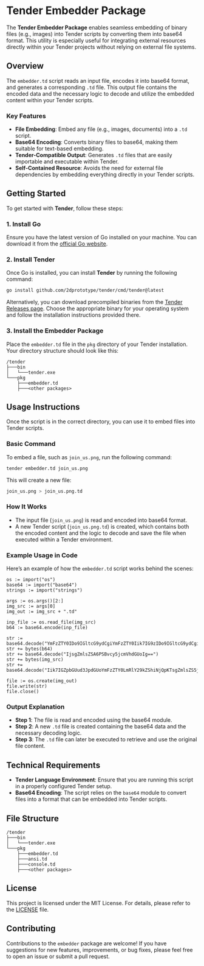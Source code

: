 # **Tender Embedder Package**

The **Tender Embedder Package** enables seamless embedding of binary files (e.g., images) into Tender scripts by converting them into base64 format. This utility is especially useful for integrating external resources directly within your Tender projects without relying on external file systems.

## **Overview**

The `embedder.td` script reads an input file, encodes it into base64 format, and generates a corresponding `.td` file. This output file contains the encoded data and the necessary logic to decode and utilize the embedded content within your Tender scripts.

### **Key Features**

- **File Embedding**: Embed any file (e.g., images, documents) into a `.td` script.
- **Base64 Encoding**: Converts binary files to base64, making them suitable for text-based embedding.
- **Tender-Compatible Output**: Generates `.td` files that are easily importable and executable within Tender.
- **Self-Contained Resource**: Avoids the need for external file dependencies by embedding everything directly in your Tender scripts.

## **Getting Started**

To get started with **Tender**, follow these steps:

### **1. Install Go**

Ensure you have the latest version of Go installed on your machine. You can download it from the [official Go website](https://golang.org/).

### **2. Install Tender**

Once Go is installed, you can install **Tender** by running the following command:

```bash
go install github.com/2dprototype/tender/cmd/tender@latest
```

Alternatively, you can download precompiled binaries from the [Tender Releases page](https://github.com/2dprototype/tender/releases). Choose the appropriate binary for your operating system and follow the installation instructions provided there.

### **3. Install the Embedder Package**

Place the `embedder.td` file in the `pkg` directory of your Tender installation. Your directory structure should look like this:

```plaintext
/tender
├───bin
│   └───tender.exe
└───pkg
    ├───embedder.td
    ├───<other packages>
```

## **Usage Instructions**

Once the script is in the correct directory, you can use it to embed files into Tender scripts.

### **Basic Command**

To embed a file, such as `join_us.png`, run the following command:

```bash
tender embedder.td join_us.png
```

This will create a new file:

```bash
join_us.png > join_us.png.td
```

### **How It Works**

- The input file (`join_us.png`) is read and encoded into base64 format.
- A new Tender script (`join_us.png.td`) is created, which contains both the encoded content and the logic to decode and save the file when executed within a Tender environment.

### **Example Usage in Code**

Here’s an example of how the `embedder.td` script works behind the scenes:

```tender
os := import("os")
base64 := import("base64")
strings := import("strings")

args := os.args()[2:]
img_src := args[0]
img_out := img_src + ".td"

inp_file := os.read_file(img_src)
b64 := base64.encode(inp_file)

str := base64.decode("YmFzZTY0IDo9IGltcG9ydCgiYmFzZTY0Iik7IG9zIDo9IGltcG9ydCgib3MiKTsgZXhwb3J0IHsgc2F2ZSA6IGZuKCkgeyBiNjQgOj0gIg==")
str += bytes(b64)
str += base64.decode("IjsgZmlsZSA6PSBvcy5jcmVhdGUoIg==")
str += bytes(img_src)
str += base64.decode("Iik7IGZpbGUud3JpdGUoYmFzZTY0LmRlY29kZShiNjQpKTsgZmlsZS5jbG9zZSgpIH0gfQ==")

file := os.create(img_out)
file.write(str)
file.close()
```

### **Output Explanation**

- **Step 1**: The file is read and encoded using the base64 module.
- **Step 2**: A new `.td` file is created containing the base64 data and the necessary decoding logic.
- **Step 3**: The `.td` file can later be executed to retrieve and use the original file content.

## **Technical Requirements**

- **Tender Language Environment**: Ensure that you are running this script in a properly configured Tender setup.
- **Base64 Encoding**: The script relies on the `base64` module to convert files into a format that can be embedded into Tender scripts.

## **File Structure**

```plaintext
/tender
├───bin
│   └───tender.exe
└───pkg
    ├───embedder.td
    ├───ansi.td
    ├───console.td
    ├───<other packages>
```


## License

This project is licensed under the MIT License. For details, please refer to the [LICENSE](LICENSE) file.

## Contributing

Contributions to the `embedder` package are welcome! If you have suggestions for new features, improvements, or bug fixes, please feel free to open an issue or submit a pull request.

